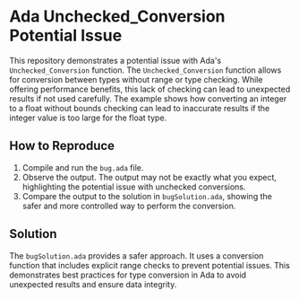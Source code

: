 # Ada Unchecked_Conversion Potential Issue

This repository demonstrates a potential issue with Ada's `Unchecked_Conversion` function.  The `Unchecked_Conversion` function allows for conversion between types without range or type checking. While offering performance benefits, this lack of checking can lead to unexpected results if not used carefully. The example shows how converting an integer to a float without bounds checking can lead to inaccurate results if the integer value is too large for the float type.

## How to Reproduce

1. Compile and run the `bug.ada` file. 
2. Observe the output. The output may not be exactly what you expect, highlighting the potential issue with unchecked conversions.  
3. Compare the output to the solution in `bugSolution.ada`, showing the safer and more controlled way to perform the conversion.

## Solution

The `bugSolution.ada` provides a safer approach. It uses a conversion function that includes explicit range checks to prevent potential issues.  This demonstrates best practices for type conversion in Ada to avoid unexpected results and ensure data integrity. 